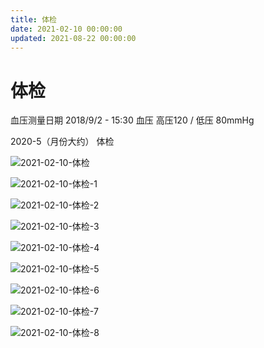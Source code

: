 ```yaml
---
title: 体检
date: 2021-02-10 00:00:00
updated: 2021-08-22 00:00:00
---
```


# 体检

血压测量日期 2018/9/2 - 15:30
血压 高压120 / 低压 80mmHg

2020-5（月份大约） 体检

![2021-02-10-体检](assets/2021-02-10-体检.jpeg)

![2021-02-10-体检-1](assets/2021-02-10-体检-1.jpeg)

![2021-02-10-体检-2](assets/2021-02-10-体检-2.jpeg)

![2021-02-10-体检-3](assets/2021-02-10-体检-3.jpeg)

![2021-02-10-体检-4](assets/2021-02-10-体检-4.jpeg)

![2021-02-10-体检-5](assets/2021-02-10-体检-5.jpeg)

![2021-02-10-体检-6](assets/2021-02-10-体检-6.jpeg)

![2021-02-10-体检-7](assets/2021-02-10-体检-7.jpeg)

![2021-02-10-体检-8](assets/2021-02-10-体检-8.jpeg)


